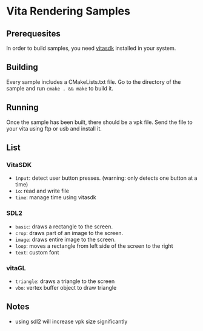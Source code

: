 # Vita Rendering Samples

## Prerequesites

In order to build samples, you need [vitasdk](https://vitasdk.org) installed in your system.

## Building

Every sample includes a CMakeLists.txt file. Go to the directory of the sample and run `cmake . && make` to build it.

## Running

Once the sample has been built, there should be a vpk file. Send the file to your vita using ftp or usb and install it.

## List

### VitaSDK

* `input`: detect user button presses. (warning: only detects one button at a time)
* `io`: read and write file
* `time`: manage time using vitasdk

### SDL2

* `basic`: draws a rectangle to the screen.
* `crop`: draws part of an image to the screen.
* `image`: draws entire image to the screen.
* `loop`: moves a rectangle from left side of the screen to the right
* `text`: custom font

### vitaGL

* `triangle`: draws a triangle to the screen
* `vbo`: vertex buffer object to draw triangle

## Notes

* using sdl2 will increase vpk size significantly
